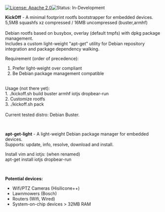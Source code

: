 <p><a href="#" rel="nofollow"><img alt="License: Apache 2.0" src="https://img.shields.io/badge/licence-Apache%202.0-brightgreen.svg?style=flat" style="max-width:100%;"></a><img alt="Status: In-Development" src="https://img.shields.io/badge/status-in%E2%80%93development-blue.svg?style=flat"  style="max-width:100%;"  />
</p>

<p>
<b>KickOff</b> - A minimal footprint rootfs bootstrapper for embedded devices. <br/>
5,5MB squashfs xz compressed / 16MB uncompressed (buster,armhf)<br/>
<br/>
Debian rootfs based on busybox, overlay (default tmpfs) with dpkg package management.<br/>
Includes a custom light-weight "apt-get" utility for Debian repository integration and package dependency walking.<br/>

Requirement (order of precedence):
1. Prefer light-weight over compliant
2. Be Debian package management compatible
<br/>
Usage (not there yet):<br/>
1. ./kickoff.sh build buster armhf iotjs dropbear-run<br/>
2. Customize rootfs<br/>
3. ./kickoff.sh pack<br/>
<br/>
Current tested distro: Debian Buster.
</p>
<br/>
<p>
<b>apt-get-light</b> - A light-weight Debian package manager for embedded devices. <br/>
Supports: update, info, resolve, download and install.

Install vim and iotjs: (when renamed)<br/>
apt-get install iotjs dropbear-run
</p>
<br/>
<p>
<b>Potential devices:</b><br/>
<ul>
  <li>Wifi/PTZ Cameras (Hisilicone++)</li>
  <li>Lawnmowers (Bosch)</li>
  <li>Routers (Wifi, Wired)</li>
  <li>System-on-chip devices > 32MB RAM</li>
</ul>
</p>

